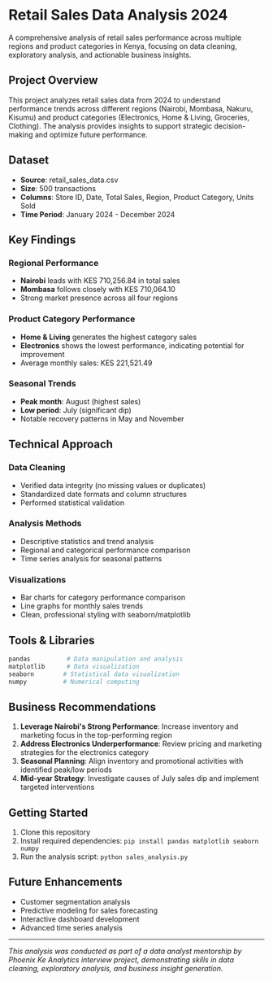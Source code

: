 # Retail Sales Data Analysis 2024

A comprehensive analysis of retail sales performance across multiple regions and product categories in Kenya, focusing on data cleaning, exploratory analysis, and actionable business insights.

## Project Overview

This project analyzes retail sales data from 2024 to understand performance trends across different regions (Nairobi, Mombasa, Nakuru, Kisumu) and product categories (Electronics, Home & Living, Groceries, Clothing). The analysis provides insights to support strategic decision-making and optimize future performance.

## Dataset

- **Source**: retail_sales_data.csv
- **Size**: 500 transactions
- **Columns**: Store ID, Date, Total Sales, Region, Product Category, Units Sold
- **Time Period**: January 2024 - December 2024

## Key Findings

### Regional Performance
- **Nairobi** leads with KES 710,256.84 in total sales
- **Mombasa** follows closely with KES 710,064.10
- Strong market presence across all four regions

### Product Category Performance
- **Home & Living** generates the highest category sales
- **Electronics** shows the lowest performance, indicating potential for improvement
- Average monthly sales: KES 221,521.49

### Seasonal Trends
- **Peak month**: August (highest sales)
- **Low period**: July (significant dip)
- Notable recovery patterns in May and November

## Technical Approach

### Data Cleaning
- Verified data integrity (no missing values or duplicates)
- Standardized date formats and column structures
- Performed statistical validation

### Analysis Methods
- Descriptive statistics and trend analysis
- Regional and categorical performance comparison
- Time series analysis for seasonal patterns

### Visualizations
- Bar charts for category performance comparison
- Line graphs for monthly sales trends
- Clean, professional styling with seaborn/matplotlib

## Tools & Libraries

```python
pandas          # Data manipulation and analysis
matplotlib      # Data visualization
seaborn        # Statistical data visualization
numpy          # Numerical computing
```

## Business Recommendations

1. **Leverage Nairobi's Strong Performance**: Increase inventory and marketing focus in the top-performing region
2. **Address Electronics Underperformance**: Review pricing and marketing strategies for the electronics category
3. **Seasonal Planning**: Align inventory and promotional activities with identified peak/low periods
4. **Mid-year Strategy**: Investigate causes of July sales dip and implement targeted interventions



## Getting Started

1. Clone this repository
2. Install required dependencies: `pip install pandas matplotlib seaborn numpy`
3. Run the analysis script: `python sales_analysis.py`

## Future Enhancements

- Customer segmentation analysis
- Predictive modeling for sales forecasting
- Interactive dashboard development
- Advanced time series analysis

---

*This analysis was conducted as part of a data analyst mentorship by Phoenix Ke Analytics interview project, demonstrating skills in data cleaning, exploratory analysis, and business insight generation.*
